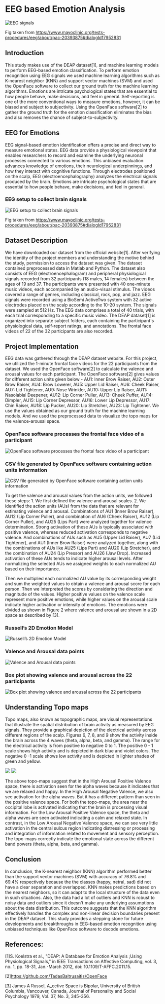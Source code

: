 # EEG based Emotion Analysis

![EEG signals](images/figure2.png)

Fig taken from https://www.mayoclinic.org/tests-procedures/eeg/about/pac-20393875#dialogId17952831

## Introduction
This study makes use of the DEAP dataset[1], and machine learning models to perform EEG-based emotion classification. To perform emotion recognition using EEG signals we used machine learning algorithms such as K-nearest neighbor (KNN) and support vector machines (SVM) and used the OpenFace software to collect our ground truth for the machine learning algorithms. Emotions are intricate psychological states that are essential to how people behave, make decisions, and feel in general. Self-reporting is one of the more conventional ways to measure emotions, however, it can be biased and subject to subjectivity. Using the OpenFace software[2] to gather the ground truth for the emotion classification eliminates the bias and also removes the chance of subject-to-subjectivity.


## EEG for Emotions 
EEG signal-based emotion identification offers a precise and direct way to measure emotional states. EEG data provide a physiological viewpoint that enables researchers to record and examine the underlying neuronal processes connected to various emotions. This unbiased evaluation advances knowledge of emotions, their neurological underpinnings, and how they interact with cognitive functions. Through electrodes positioned on the scalp, EEG (electroencephalography) analyzes the electrical signals produced by the brain. Emotions are intricate psychological states that are essential to how people behave, make decisions, and feel in general. 

### EEG setup to collect brain signals
![EEG setup to collect brain signals](images/figure1.png)

Fig taken from https://www.mayoclinic.org/tests-procedures/eeg/about/pac-20393875#dialogId17952831


## Dataset Description
We have downloaded our dataset from the official website[1]. After verifying the identity of the project members and understanding the motive behind the study, permission to access the dataset was given. The dataset contained preprocessed data in Matlab and Python. The dataset also consists of EEG (electroencephalogram) and peripheral physiological signals recorded from 32 participants (18 males, 14 females) between the ages of 19 and 37. The participants were presented with 40 one-minute music videos, each accompanied by an audio-visual stimulus. The videos covered a range of genres, including classical, rock, pop, and jazz. EEG signals were recorded using a BioSemi ActiveTwo system with 32 active electrodes placed on the scalp according to the 10-20 system. The signals were sampled at 512 Hz. The EEG data comprises a total of 40 trials, with each trial corresponding to a specific music video. The DEAP dataset[1] is organized into separate subject folders, each containing the participant's physiological data, self-report ratings, and annotations. The frontal face videos of 22 of the 32 participants are also recorded.


## Project Implementation
EEG data was gathered through the DEAP dataset website. For this project, we utilized the 1-minute frontal face videos for the 22 participants from the dataset. We used the OpenFace software[2] to calculate the valence and arousal values for each participant. The OpenFace software[2] gives values for different action units given below - AU1: Inner Brow Raiser, AU2: Outer Brow Raiser, AU4: Brow Lowerer, AU5: Upper Lid Raiser, AU6: Cheek Raiser, AU7: Lid Tightener, AU9: Nose Wrinkler, AU10: Upper Lip Raiser, AU11: Nasolabial Deepener, AU12: Lip Corner Puller, AU13: Cheek Puffer, AU14: Dimpler, AU15: Lip Corner Depressor, AU16: Lower Lip Depressor, AU17: Chin Raiser, AU18: Lip Pucker, AU20: Lip Stretcher, AU23: Lip Tightener. We use the values obtained as our ground truth for the machine learning models. And we used the preprocessed data to visualize the topo maps for the valence-arousal space. 

### OpenFace software processes the frontal face video of a participant
![OpenFace software processes the frontal face video of a participant](images/openface-soft.png)

### CSV file generated by OpenFace software containing action units information
![CSV file generated by OpenFace software containing action units information](images/excel-sheet.png)

To get the valence and arousal values from the action units, we followed these steps: 1. We first defined the valence and arousal scales. 2. We identified the action units (AUs) from the data that are relevant for estimating valence and arousal. Combinations of AU1 (Inner Brow Raiser), AU12 (Lip Corner Puller), and combination of AU6 (Cheek Raiser), AU12 (Lip Corner Puller), and AU25 (Lips Part) were analyzed together for valence determination. Strong activation of these AUs is typically associated with positive valence, whereas reduced activation corresponds to negative valence. And combinations of AUs such as AU5 (Upper Lid Raiser), AU7 (Lid Tightener), and AU1 (Inner Brow Raiser)  were analyzed together, along with the combinations of AUs like AU25 (Lips Part) and AU20 (Lip Stretcher), and the combination of AU24 (Lip Pressor) and AU26 (Jaw Drop). Increased activation of these AUs tends to indicate higher arousal levels. After normalizing the selected AUs we assigned weights to each normalized AU based on their importance. 

Then we multiplied each normalized AU value by its corresponding weight and sum the weighted values to obtain a valence and arousal score for each person. Then we Interpreted the scores by considering the direction and magnitude of the values. Higher positive values on the valence scale represent more positive emotions, while higher values on the arousal scale indicate higher activation or intensity of emotions. The emotions were divided as shown in Figure 2 where valence and arousal are shown in a 2D space as described by [3]. 

### Russell’s 2D Emotion Model
![Russell’s 2D Emotion Model](images/russel-2d-model.png)

### Valence and Arousal data points
![Valence and Arousal data points](images/scatter-plot.png)

### Box plot showing valence and arousal across the 22 participants
![Box plot showing valence and arousal across the 22 participants](images/box-plot.png)


## Understanding Topo maps
Topo maps, also known as topographic maps, are visual representations that illustrate the spatial distribution of brain activity as measured by EEG signals. They provide a graphical depiction of the electrical activity across different regions of the scalp. Figures 6, 7, 8, and 9 show the activity inside the brain across the 4 waves (theta, alpha, beta, and gamma). The range for the electrical activity is from positive to negative 0 to 1. The positive 0 - 1 scale shows high activity and is depicted in dark blue and violet colors. The negative 0 -1 scale shows low activity and is depicted in lighter shades of green and yellow. 

![](images/topo-map-1.png)
![](images/topo-map-2.png)

The above topo-maps suggest that in the High Arousal Positive Valence space, there is activation seen for the alpha waves because it indicates that we are relaxed and happy. In the High Arousal Negative Valence, we also see activation for the alpha waves. But it has a different pattern than seen in the positive valence space. For both the topo-maps, the area near the occipital lobe is activated indicating that the brain is processing visual information. For the Low Arousal Positive Valence space, the theta and alpha waves are seen activated indicating a calm and relaxed state. In contrast, in the Low Arousal Negative Valence space, we can see very little activation in the central sulcus region indicating distressing or processing and integration of information related to movement and sensory perception. The topo-maps correctly indicate the emotional state across the different band powers (theta, alpha, beta, and gamma).


## Conclusion
In conclusion, the K-nearest neighbor (KNN) algorithm performed better than the support vector machines (SVM) with accuracy of 76.8% and 69.4% respectively because the the classes (happy, netral, sad) did not have a clear separation and overlapped. KNN makes predictions based on the nearest neighbors, so it can adapt to the local structure of the data even in such situations. Also, the data had a lot of outliers and KNN is robust to noisy data and outliers since it doesn't make any underlying assumptions about the data distribution. This outcome suggests that the KNN algorithm effectively handles the complex and non-linear decision boundaries present in the DEAP dataset. This study provides a stepping stone for future developments and breakthroughs in EEG-based emotion recognition using unbiased techniques like OpenFace software to decode emotions. 


## References:
[1]S. Koelstra et al., "DEAP: A Database for Emotion Analysis ;Using Physiological Signals," in IEEE Transactions on Affective Computing, vol. 3, no. 1, pp. 18-31, Jan.-March 2012, doi: 10.1109/T-AFFC.2011.15.

[2]https://github.com/TadasBaltrusaitis/OpenFace

[3] James A Russel, A_ective Space is Bipolar, University of British Columbia, Vancouver, Canada, Journal of Personality and Social Psychology 1979, Vol. 37, No. 3, 345-356.

